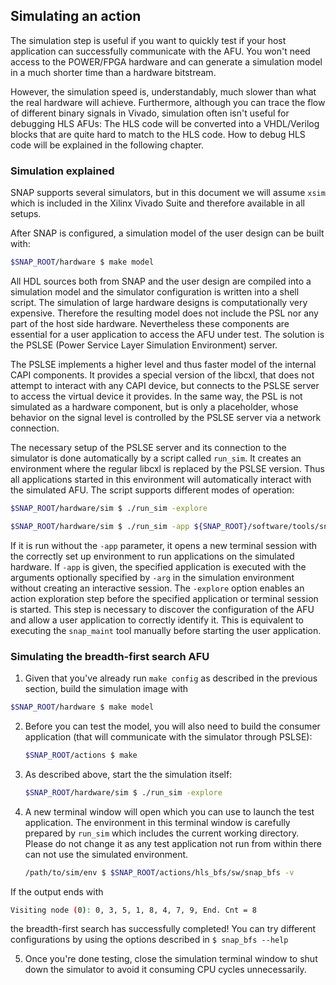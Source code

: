 ## Simulating an action

The simulation step is useful if you want to quickly test if your host application can successfully communicate with the AFU. You won't need access to the POWER/FPGA hardware and can generate a simulation model in a much shorter time than a hardware bitstream.

However, the simulation speed is, understandably, much slower than what the real hardware will achieve. Furthermore, although you can trace the flow of different binary signals in Vivado, simulation often isn't useful for debugging HLS AFUs: The HLS code will be converted into a VHDL/Verilog blocks that are quite hard to match to the HLS code. How to debug HLS code will be explained in the following chapter.

### Simulation explained

SNAP supports several simulators, but in this document we will assume `xsim` which is included in the Xilinx Vivado Suite and therefore available in all setups.

After SNAP is configured, a simulation model of the user design can be built with:

```bash
$SNAP_ROOT/hardware $ make model
```

All HDL sources both from SNAP and the user design are compiled into a simulation model and the simulator configuration is written into a shell script. The simulation of large hardware designs is computationally very expensive. Therefore the resulting model does not include the PSL nor any part of the host side hardware. Nevertheless these components are essential for a user application to access the AFU under test. The solution is the PSLSE \(Power Service Layer Simulation Environment\) server.

<div class="brainbox"><span>
The PSLSE implements a higher level and thus faster model of the internal CAPI components. It provides a special version of the libcxl, that does not attempt to interact with any CAPI device, but connects to the PSLSE server to access the virtual device it provides. In the same way, the PSL is not simulated as a hardware component, but is only a placeholder, whose behavior on the signal level is controlled by the PSLSE server via a network connection.
</span></div>

The necessary setup of the PSLSE server and its connection to the simulator is done automatically by a script called `run_sim`. It creates an environment where the regular libcxl is replaced by the PSLSE version. Thus all applications started in this environment will automatically interact with the simulated AFU. The script supports different modes of operation:

```bash
$SNAP_ROOT/hardware/sim $ ./run_sim -explore
```

```bash
$SNAP_ROOT/hardware/sim $ ./run_sim -app ${SNAP_ROOT}/software/tools/snap_maint -arg '-i 3 -vvv'
```

If it is run without the `-app` parameter, it opens a new terminal session with the correctly set up environment to run applications on the simulated hardware. If `-app` is given, the specified application is executed with the arguments optionally specified by `-arg` in the simulation environment without creating an interactive session. The `-explore` option enables an action exploration step before the specified application or terminal session is started. This step is necessary to discover the configuration of the AFU and allow a user application to correctly identify it. This is equivalent to executing the `snap_maint` tool manually before starting the user application.

### Simulating the breadth-first search AFU

1. Given that you've already run `make config` as described in the previous section, build the simulation image with 
  ```bash
  $SNAP_ROOT/hardware $ make model
  ```
2. Before you can test the model, you will also need to build the consumer application \(that will communicate with the simulator through PSLSE\):
   ```bash
   $SNAP_ROOT/actions $ make
   ```
3. As described above, start the the simulation itself:
   ```bash
   $SNAP_ROOT/hardware/sim $ ./run_sim -explore
   ```
4. A new terminal window will open which you can use to launch the test application. The environment in this terminal window is carefully prepared by `run_sim` which includes the current working directory. Please do not change it as any test application not run from within there can not use the simulated environment.

   ```bash
   /path/to/sim/env $ $SNAP_ROOT/actions/hls_bfs/sw/snap_bfs -v
   ```
   
  If the output ends with
  ```bash
  Visiting node (0): 0, 3, 5, 1, 8, 4, 7, 9, End. Cnt = 8
  ```
  the breadth-first search has successfully completed! You can try different configurations by using the options described in `$ snap_bfs --help`

5. Once you're done testing, close the simulation terminal window to shut down the simulator to avoid it consuming CPU cycles unnecessarily.


